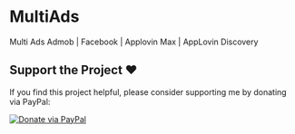 # MultiAds
Multi Ads Admob | Facebook | Applovin Max | AppLovin Discovery

## Support the Project ❤️
If you find this project helpful, please consider supporting me by donating via PayPal:

[![Donate via PayPal](https://www.paypalobjects.com/digitalassets/c/website/logo/full-text/pp_fc_hl.svg)](https://www.paypal.com/paypalme/YOUR_USERNAME)




